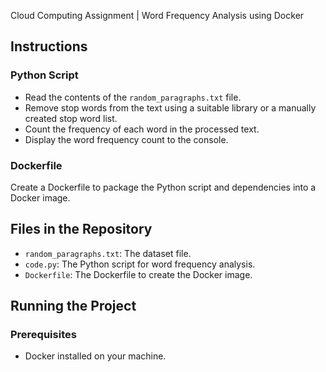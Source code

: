 Cloud Computing Assignment | Word Frequency Analysis using Docker 

## Instructions

### Python Script
- Read the contents of the `random_paragraphs.txt` file.
- Remove stop words from the text using a suitable library or a manually created stop word list.
- Count the frequency of each word in the processed text.
- Display the word frequency count to the console.

### Dockerfile
Create a Dockerfile to package the Python script and dependencies into a Docker image.

## Files in the Repository
- `random_paragraphs.txt`: The dataset file.
- `code.py`: The Python script for word frequency analysis.
- `Dockerfile`: The Dockerfile to create the Docker image.

## Running the Project

### Prerequisites
- Docker installed on your machine.

